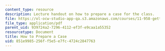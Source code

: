 ```yaml
---
content_type: resource
description: Lecture handout on how to prepare a case for the class.
file: https://ol-ocw-studio-app-qa.s3.amazonaws.com/courses/11-958-getting-things-implemented-strategy-people-performance-and-leadership-january-iap-2009/851e9985256ff5e5e7fc4724c2847763_prepare_case.pdf
file_type: application/pdf
parent_uid: 939724a2-7296-4112-ef3f-e9caa1a55352
resourcetype: Document
title: How to Prepare a Case
uid: 851e9985-256f-f5e5-e7fc-4724c2847763
---
```

